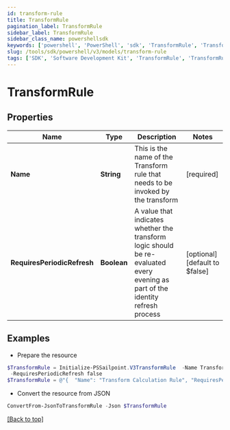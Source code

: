 ```yaml
---
id: transform-rule
title: TransformRule
pagination_label: TransformRule
sidebar_label: TransformRule
sidebar_class_name: powershellsdk
keywords: ['powershell', 'PowerShell', 'sdk', 'TransformRule', 'TransformRule'] 
slug: /tools/sdk/powershell/v3/models/transform-rule
tags: ['SDK', 'Software Development Kit', 'TransformRule', 'TransformRule']
---
```



# TransformRule

## Properties

Name | Type | Description | Notes
------------ | ------------- | ------------- | -------------
**Name** | **String** | This is the name of the Transform rule that needs to be invoked by the transform | [required]
**RequiresPeriodicRefresh** | **Boolean** | A value that indicates whether the transform logic should be re-evaluated every evening as part of the identity refresh process | [optional] [default to $false]

## Examples

- Prepare the resource
```powershell
$TransformRule = Initialize-PSSailpoint.V3TransformRule  -Name Transform Calculation Rule `
 -RequiresPeriodicRefresh false
$TransformRule = @"{  "Name": "Transform Calculation Rule", "RequiresPeriodicRefresh": "false "}"@
```

- Convert the resource from JSON
```powershell
ConvertFrom-JsonToTransformRule -Json $TransformRule
```


[[Back to top]](#) 

